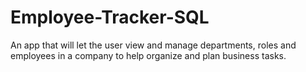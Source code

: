 # Employee-Tracker-SQL
An app that will let the user view and manage departments, roles and employees in a company to help organize and plan business tasks.
